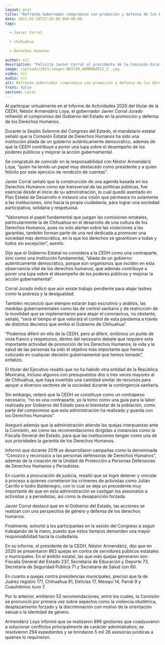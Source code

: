 ```yaml
---
layout: post
title: "Refrenda Gobernador compromiso con promoción y defensa de los Derechos Humanos"
date: 2021-01-28T22:26:00.000-06:00
tags:
  
  - Javier Corral
  
  - chihuahua
  
  - Derechos Humanos
  
author: nil
description: "Felicita Javier Corral al presidente de la Comisión Estatal de Derechos Humanos, Néstor Armendáriz, por su Informe de Actividades 2020"
image: /uploads/2021/images-NESTOR_ARMENDARIZ_2_.jpg
video: nil
audio: nil
alt: Refrenda Gobernador compromiso con promoción y defensa de los Derechos Humanos
front: false
section: Local
---
```


Al participar virtualmente en el Informe de Actividades 2020 del titular de la CEDH, Néstor Armendáriz Loya, el gobernador Javier Corral Jurado refrendó el compromiso del Gobierno del Estado en la promoción y defensa de los Derechos Humanos.

Durante la Sesión Solemne del Congreso del Estado, el mandatario estatal señaló que la Comisión Estatal de Derechos Humanos ha sido una institución aliada de un gobierno auténticamente democrático, además de que la CEDH contribuye a poner una lupa sobre el desempeño de los poderes públicos y mejorar la acción gubernamental.

Se congratuló de coincidir en la responsabilidad con Néstor Armendáriz Loya, “quien ha tenido un papel muy destacado como presidente y a quien felicito por este ejercicio de rendición de cuentas”.

Javier Corral señaló que la construcción de una agenda basada en los Derechos Humanos como eje transversal de las políticas públicas, fue esencial desde el inicio de su administración, lo cual quedó asentado en Plan Estatal de Desarrollo e instauró una visión que permeara no solamente a las instituciones, sino hacia la propia ciudadanía, para lograr una sociedad participativa, solidaria y respetuosa.

“Valoramos el papel fundamental que juegan las comisiones estatales, particularmente la de Chihuahua en el desarrollo de una cultura de los Derechos Humanos, pues no solo alertan sobre las violaciones a las garantías, también forman parte de una red dedicada a promover una sociedad más democrática, en la que los derechos se garanticen a todas y todos sin excepción”, asentó.

Dijo que el Gobierno Estatal no considera a la CEDH como una contraparte, sino como una institución fundamental, “aliada de un gobierno auténticamente democrático, porque son organismos que inciden en esta observancia vital de los derechos humanos, que además contribuye a poner una lupa sobre el desempeño de los poderes públicos y mejorar la acción gubernamental”.

Corral Jurado indicó que aún existe trabajo pendiente para atajar lastres como la pobreza y la desigualdad.

También reconoció que siempre estarán bajo escrutinio y análisis, las medidas gubernamentales como las de control sanitario y de restricción de la movilidad que se implementaron para atajar el coronavirus, no obstante, señaló, “será el tiempo el que valorará el control de esta pandemia a través de distintos decretos que emitió el Gobierno de Chihuahua”.

“Podemos diferir en ello de la CEDH, pero al diferir, emitimos un punto de vista franco y respetuoso, dentro del necesario debate que requiere esta importante actividad de promoción de los Derechos Humanos; la vida y la salud de las personas ha sido el objetivo más importante que hemos colocado en cualquier decisión gubernamental que hemos tomado”, enfatizó.

El titular del Ejecutivo resaltó que no ha habido otra entidad de la República Mexicana, incluso algunos con presupuestos dos o tres veces mayores al de Chihuahua, que haya invertido una cantidad similar de recursos para apoyar a diversos sectores de la sociedad durante la contingencia sanitaria.

Sin embargo, reiteró que la CEDH se constituye como un contrapeso necesario, “no es una contraparte, yo la tomo como una guía para la labor realizada por Gobierno del Estado para el bienestar de la población, como parte del compromiso que esta administración ha realizado y guarda con los Derechos Humanos”.

Aseguró además que la administración atiende las quejas interpuestas ante la Comisión, así como las recomendaciones dirigidas a instancias como la Fiscalía General del Estado, para que las instituciones tengan como una de sus prioridades la garantía de los Derechos Humanos.

Informó que durante 2019 se desarrollaron campañas como la denominada “Conozco y reconozco a las personas defensoras de Derechos Humanos”, además de la creación de la Unidad de Protección a Personas Defensoras de Derechos Humanos y Periodistas.

En cuanto a procuración de justicia, resaltó que se logró detener y vincular a proceso a quienes cometieron los crímenes de activistas como Julián Carrillo e Isidro Baldenegro, con lo cual se deja un precedente muy importante de que en esta administración se castigan los asesinatos a activistas y a periodistas, así como la desaparición forzada.

Javier Corral destacó que en el Gobierno del Estado, las acciones se realizan con una perspectiva de género y defensa de los derechos humanos.

Finalmente, exhortó a los participantes en la sesión del Congreso a seguir trabajando de la mano, puesto que estos tiempos demandan una mayor responsabilidad hacia la ciudadanía.

En su informe, el presidente de la CEDH, Néstor Armendáriz, dijo que en 2020 se presentaron 863 quejas en contra de servidores públicos estatales o municipales. En el ámbito estatal, las que más quejas generaron son: Fiscalía General del Estado 237, Secretaría de Educación y Deporte 73, Secretaría de Seguridad Pública 71 y Secretaría de Salud con 60.

En cuanto a quejas contra presidencias municipales, precisó que la de Juárez registró 171, Chihuahua  91, Delicias 17, Meoqui 14, Parral 9 y Cuauhtémoc tuvo 7.

Por lo anterior, emitieron 52 recomendaciones, entre los cuales, la Comisión se pronunció por primera vez sobre aspectos como la violencia obstétrica, desplazamiento forzado y la discriminación con motivo de la orientación sexual o la identidad de género.

Armendáriz Loya informó que se realizaron 896 gestiones que coadyuvaron a solucionar conflictos principalmente de carácter administrativo; se resolvieron 294 expedientes y se brindaron 5 mil 26 asesorías jurídicas a quienes lo requirieron.